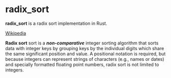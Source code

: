 radix_sort
========
**radix_sort** is a radix sort implementation in Rust.

[Wikipedia](https://en.wikipedia.org/wiki/Radix_sort)

**Radix sort** sort is a ***non-comparative*** integer sorting algorithm that sorts data with integer keys by grouping keys by the individual digits which share the same significant position and value. A positional notation is required, but because integers can represent strings of characters (e.g., names or dates) and specially formatted floating point numbers, radix sort is not limited to integers.
